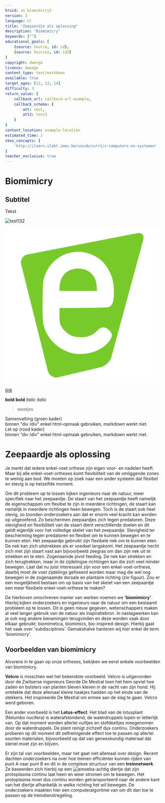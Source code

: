```yaml
---
hruid: un_biomimicry3
version: 3
language: nl
title: "Zeepaardje als oplossing"
description: "Biomimicry"
keywords: [""]
educational_goals: [
    {source: Source, id: id}, 
    {source: Source2, id: id2}
]
copyright: dwengo
licence: dwengo
content_type: text/markdown
available: true
target_ages: [12, 13, 14]
difficulty: 3
return_value: {
    callback_url: callback-url-example,
    callback_schema: {
        att: test,
        att2: test2
    }
}
content_location: example-location
estimated_time: 1
skos_concepts: [
    'http://ilearn.ilabt.imec.be/vocab/curr1/s-computers-en-systemen'
]
teacher_exclusive: true
---
```


# Biomimicry

## Subtitel

Tekst

![test132](@youtube/https://www.youtube.com/embed/EsYs4k41U6w "video")

![](embed/dwengo.png "afbeelding")

[link](embed/dwenguino_elektrischschema.pdf "pdf")

**bold** __bold__
*italic* _italic_

> weetjes

<div class="alert alert-box alert-success">
Samenvatting (groen kader)<br>
binnen "div /div" enkel html-opmaak gebruiken, markdown werkt niet. 
</div>

<div class="alert alert-box alert-danger">
Let op (rood kader)<br>
binnen "div /div" enkel html-opmaak gebruiken, markdown werkt niet. 
</div>

# Zeepaardje als oplossing

Je merkt dat iedere enkel-voet orthese zijn eigen voor- en nadelen heeft. Maar bij alle enkel-voet-ortheses komt flexibiliteit van de omliggende zones te weinig aan bod. We moeten op zoek naar een ander systeem dat flexibel en stevig is op hetzelfde moment.

Om dit probleem op te lossen kijken ingenieurs naar de natuur, meer specifiek naar het zeepaardje. De staart van het zeepaardje heeft namelijk de eigenschappen om flexibel te zijn in meerdere richtingen, de staart kan namelijk in meerdere richtingen heen bewegen. Toch is de staart ook heel stevig, zo toonden onderzoekers aan dat er enorm veel kracht kan worden op uitgeoefend. Zo beschermen zeepaardjes zich tegen predatoren. Deze stevigheid en flexibiliteit van de staart dient verschillende doelen en dit geldt eigenlijk voor het volledige skelet van het zeepaardje. Stevigheid ter bescherming tegen predatoren en flexibel om te kunnen bewegen en te kunnen eten. Het zeepaardje gebruikt zijn flexibele nek om te kunnen eten. De nek kan zich uitstrekken als er voedsel langskomt. Het zeepaardje hecht zich met zijn staart vast aan bijvoorbeeld zeegras om dan zijn nek uit te strekken en te eten. Zogenaamde pivot feeding. De nek kan strekken en zich terugtrekken, maar in de zijdelingse richtingen kan die zich veel minder bewegen. Laat dat nu juist interessant zijn voor een enkel-voet-orthese, daarbij moet de voet zijdelings gefixeerd worden maar mag die wel nog bewegen in de zogenaamde dorsale en plantaire richting (zie figuur). Zou er een mogelijkheid bestaan om op basis van het skelet van een zeepaardje een meer flexibele enkel-voet-orthese te maken?

De hierboven omschreven manier van werken noemen we **'biomimicry'**. Hierbij kijken onderzoekers en ingenieurs naar de natuur om een bestaand probleem op te lossen. Dit is geen nieuw gegeven, wetenschappers maken al veel langer gebruik van de natuur als inspiratiebron. 
In naslagwerken kan je ook nog andere benamingen terugvinden en deze worden vaak door elkaar gebruikt; biomimetica, biomimics, bio-inspired-design. Hierbij gaat het vaak over 'subdisciplines'. Gemakshalve hanteren wij hier enkel de term 'biomimicry'.


## Voorbeelden van biomimicry

Alvorens in te gaan op onze ortheses, bekijken we eerst enkele voorbeelden van biomimicry. 

**Velcro** is misschien wel het bekendste voorbeeld. Velcro is uitgevonden door de Zwitserse ingenieurs Georde De Mestral toen het hem opviel hoe zaden en bolsters van planten bleven kleven in de vacht van zijn hond. Hij ontdekte dat deze allemaal kleine haakjes hadden op het einde van de stekkers. Het inspireerde De Mestral om ermee aan de slag te gaan. Velcro werd geboren.

Een ander voorbeeld is het **Lotus-effect**. Het blad van de lotusplant (Nelumbo nucifera) is waterafstondend, de waterdruppels lopen er letterlijk van. Op dat moment worden allerlei vuiltjes en stofdeeltjes meegenomen door de waterdruppels. De plant reinigt zichzelf dus continu. Onderzoekers proberen op dit moment dit zelfreinigende effect toe te passen op allerlei soorten materialen, bijvoorbeeld op dat van geneeskundig materiaal dat steriel moet zijn en blijven.

Er zijn tal van voorbeelden, maar het gaat niet allemaal over design. Recent dachten onderzoekers na over hoe treinen efficiënter kunnen rijden van punt A naar punt B en dit in de complexe structuur van een **treinnetwerk**. Ze baseerden zich hierbij op een ![amoeba-achtig diertje](@https://www.youtube.com/watch?v=7pR7TNzJ_pA) dat zijn protoplasma continu laat heen en weer stromen om te bewegen. Het protoplasma moet dus continu worden getransporteerd naar de andere kant van het diertje afhankelijk in welke richting het wil bewegen. De onderzoekers maakten hier een computeralgoritme van om dit dan toe te passen op de treindienstregeling.

